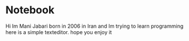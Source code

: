 # Notebook
Hi Im Mani Jabari born in 2006 in Iran and Im trying to learn programming
here is a simple texteditor. hope you enjoy it
